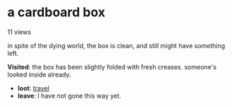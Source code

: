 # a cardboard box

11 views

in spite of the dying world, the box is clean, and still might have something left.

**Visited**: the box has been slightly folded with fresh creases. someone's looked inside already.

- **loot**: [travel](travel-travel.md)
- **leave**: I have not gone this way yet.
